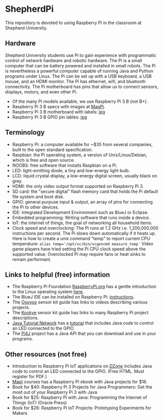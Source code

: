 # ShepherdPi
This repository is devoted to using Raspberry Pi in the classroom at Shepherd University. 

## Hardware
Shepherd University students use Pi to gain experience with programmatic control of 
network hardware and robotic hardware.
The Pi is a small computer that can be battery powered and installed in small robots.
The Pi is nevertheless a powerful computer capable of running Java and Python programs under Linux. 
The Pi can be set up with a USB keyboard, a USB mouse, and an HDMI monitor.
The Pi has ethernet, wifi, and bluetooth connectivity.
The Pi motherboard has pins that allow us to connect sensors, displays, motors, and even other Pi.
* Of the many Pi models available, we use Raspberry Pi 3 B (not B+).
* Raspberry Pi 3 B specs with images at [MagPi](https://www.raspberrypi.org/magpi/raspberry-pi-3-specs-benchmarks/).
* Raspberry Pi 3 B motherboard with labels: [jpg](images/Raspi3Layout.jpg)
* Raspberry Pi 3 B GPIO pin lables: [jpg](images/raspberry_pi_gpio.jpg)
## Terminology
* Raspberry Pi: a computer available for ~$35 from several companies, built to the open standard specification.
* Raspbian: the Pi operating system, a version of Unix/Linux/Debian, which is free and open source. 
* NOOBS: free software that installs Raspbian on a Pi.
* LED: light-emitting diode, a tiny and low-energy light bulb.
* LCD: liquid crystal display, a low-energy digital screen, usually black on grey.
* HDMI: the only video output format supported on Raspberry Pi 3.
* SD card: the "secure digital" flash memory card that holds the Pi default file system and boot disk.
* GPIO: general purpuse input & output, an array of pins for connecting the Pi to other devices.
* IDE: Integrated Development Environment such as BlueJ or Eclipse.
* Embedded programming: Writing software that runs inside a device.
* IoT: the internet of things, the goal of networking all household items.
* Clock speed and overclocking: 
The Pi runs at 1.2 GHz i.e. 1,200,000,000 instructions per second.
The Pi slows down automatically if it heats up.
Here is how to create a unix command "temp" to report current CPU temperature:
```alias temp='/opt/vc/bin/vcgencmd measure_temp'```
Video game players have tried setting the Pi CPU clock speed above the supported value.
Overclocked Pi may require fans or heat sinks to remain performant.
## Links to helpful (free) information
* The Raspberry Pi Foundation [RaspberryPi.org](https://www.raspberrypi.org/)
has a gentle introduction to the Linux operating system 
[here](https://www.raspberrypi.org/documentation/linux/).
* The BlueJ IDE can be installed on Raspberry Pi:
[instructions](https://www.bluej.org/raspberrypi/).
* The [Osoyoo](http://osoyoo.com/2017/07/13/raspberry-pi-3-starter-learning-kit-introduction/) 
sensor kit guide has links to videos describing various projects.
* The [Kookye](http://kookye.com/category/tutorials/rapsberry-pi-projects/)
sensor kit guide has links to many Raspberry Pi project descriptions.
* [Java Tutorial Network](https://javatutorial.net/category/raspberry-pi-java) 
has a [tutorial](https://javatutorial.net/raspberry-pi-java-tutorial) 
that includes Java code to control an LED connected to the GPIO. 
* The [Pi4J](http://pi4j.com/) project
has a Java API that you can download and use in your programs.
## Other resources (not free)
* Introduction to Raspberry Pi IoT applications
on [DZone](https://dzone.com/refcardz/iot-applications-with-java-and-raspberry-pi?chapter=1)
includes Java code to control an LED connected to the GPIO. (Free HTML. Must register for PDF.)
* [Mapt](https://www.packtpub.com/mapt/book/hardware_and_creative/9781786462121)
courses has a Raspberry Pi ebook with Java projects for $16.
* Book for $40:
Raspberry Pi 3 Projects for Java Programmers: Get the most out of your Raspberry Pi 3 with Java
* Book for $25:
Raspberry Pi with Java: Programming the Internet of Things (IoT) (Oracle Press)
* Book for $28:
Raspberry Pi IoT Projects: Prototyping Experiments for Makers

